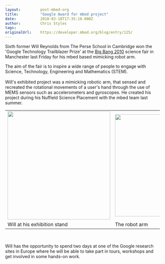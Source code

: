 ```yaml
---
layout:         post-mbed-org
title:          "Google Award for mbed project"
date:           2010-03-18T17:35:10.000Z
author:         Chris Styles
tags:           
originalUrl:    https://developer.mbed.org/blog/entry/125/
---
```


<p>Sixth former Will Reynolds from The Perse School in Cambridge won the
  &apos;Google Technology Trailblazer Prize&apos; at the <a href="http://www.thebigbangfair.co.uk/">Big Bang 2010</a> science
  fair in Manchester last Friday for his mbed based mimicking robot arm.</p>
<p
class="MsoPlainText" style="margin: 0cm 0cm 0pt;">The aim of the fair is to inspire a wide range of people to engage with
  Science, Technology, Engineering and Mathematics (STEM).</p>
  <p class="MsoPlainText"
  style="margin: 0cm 0cm 0pt;">&#xA0;</p>
  <p class="MsoPlainText" style="margin: 0cm 0cm 0pt;">Will&apos;s exhibited project was a mimicking robotic arm, that sensed
    and recreated the rotational movements of a user&apos;s hand through the
    use of MEMS sensors such as accelerometers and gyroscopes. He created his
    project during his Nuffield Science Placement with the mbed team last summer.</p>
  <table
  border="0">
    <tbody>
      <tr>
        <td>
          <img alt="" height="353" src="http://mbed.org/media/uploads/chris/willbigbang.jpg"
          width="334">
        </td>
        <td>
          <img alt="" height="333" src="http://mbed.org/media/uploads/chris/willsproject.jpg"
          width="224">
        </td>
      </tr>
      <tr>
        <td>Will at his exhibition stand</td>
        <td>The robot arm</td>
      </tr>
    </tbody>
    </table>
    <p class="MsoPlainText" style="margin: 0cm 0cm 0pt;">&#xA0;</p>
    <p>Will has the opportunity to spend two days at one of the Google research
      sites in Europe where he will be able to take part in tours, workshops
      and get involved in some hands-on work.</p>
    <p>&#xA0;</p>
